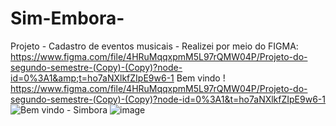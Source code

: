 # Sim-Embora-
Projeto - Cadastro de eventos musicais  - Realizei por meio do FIGMA: https://www.figma.com/file/4HRuMqqxpmM5L97rQMW04P/Projeto-do-segundo-semestre-(Copy)-(Copy)?node-id=0%3A1&amp;t=ho7aNXlkfZIpE9w6-1
Bem  vindo !
https://www.figma.com/file/4HRuMqqxpmM5L97rQMW04P/Projeto-do-segundo-semestre-(Copy)-(Copy)?node-id=0%3A1&t=ho7aNXlkfZIpE9w6-1
![Bem vindo - Simbora](https://user-images.githubusercontent.com/84060551/231558396-11c5d2a9-459a-471d-82a1-ffb3921aa7c5.png)
![image](https://user-images.githubusercontent.com/84060551/231561141-be3d2da5-a025-4325-a787-c4fd177a1273.png)
